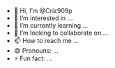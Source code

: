 - 👋 Hi, I’m @Criz909p
- 👀 I’m interested in ...
- 🌱 I’m currently learning ...
- 💞️ I’m looking to collaborate on ...
- 📫 How to reach me ...
- 😄 Pronouns: ...
- ⚡ Fun fact: ...

<!---
Criz909p/Criz909p is a ✨ special ✨ repository because its `README.md` (this file) appears on your GitHub profile.
You can click the Preview link to take a look at your changes.
--->
